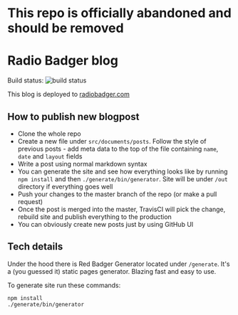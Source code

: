 # This repo is officially abandoned and should be removed

# Radio Badger blog

Build status: ![build status](https://travis-ci.org/redbadger/radiobadger.com.svg)

This blog is deployed to [radiobadger.com](http://radiobadger.com)

## How to publish new blogpost

* Clone the whole repo
* Create a new file under `src/documents/posts`. Follow the style of previous posts - add meta data to the top of the file containing `name`, `date` and `layout` fields
* Write a post using normal markdown syntax
* You can generate the site and see how everything looks like by running `npm install` and then `./generate/bin/generator`. Site will be under `/out` directory if everything goes well
* Push your changes to the master branch of the repo (or make a pull request)
* Once the post is merged into the master, TravisCI will pick the change, rebuild site and publish everything to the production
* You can obviously create new posts just by using GitHub UI

## Tech details

Under the hood there is Red Badger Generator located under `/generate`. It's a (you guessed it) static pages generator. Blazing fast and easy to use.

To generate site run these commands:

    npm install
    ./generate/bin/generator
